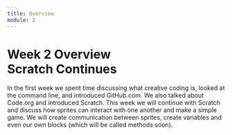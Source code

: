 ```yaml
---
title: Overview
module: 2
---
```


# Week 2 Overview <br />Scratch Continues

In the first week we spent time discussing what creative coding is, looked at the command line, and introduced GitHub.com.  We also talked about Code.org and introduced Scratch. This week we will continue with Scratch and discuss how sprites can interact with one another and make a simple game. We will create communication between sprites, create variables and even our own blocks (which will be called methods soon).

